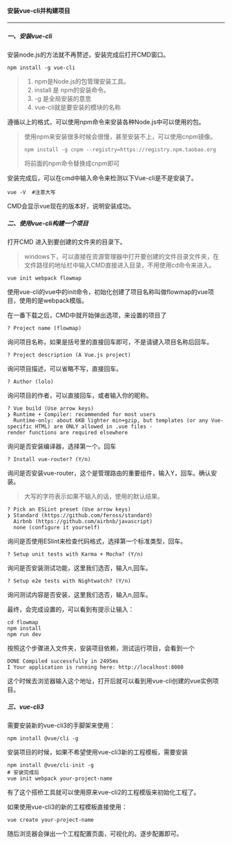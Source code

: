 #### **安装vue-cli并构建项目**

-----
##### 一、安装vue-cli    

安装node.js的方法就不再赘述，安装完成后打开CMD窗口。

```
npm install -g vue-cli
```

>1. npm是Node.js的包管理安装工具。    
>2. install 是 npm的安装命令。
>3. -g 是全局安装的意思
>4. vue-cli就是要安装的模块的名称

遵循以上的格式，可以使用npm命令来安装各种Node.js中可以使用的包。

>使用npm来安装很多时候会很慢，甚至安装不上，可以使用cnpm镜像。
>```
>npm install -g cnpm --registry=https://registry.npm.taobao.org 
>```
>将前面的npm命令替换成cnpm即可

安装完成后，可以在cmd中输入命令来检测以下Vue-cli是不是安装了。
```
vue -V  #注意大写
```
CMD会显示vue现在的版本好，说明安装成功。

##### 二、使用vue-cli构建一个项目    

打开CMD 进入到要创建的文件夹的目录下。

>windows下，可以直接在资源管理器中打开要创建的文件目录文件夹，在文件路径的地址栏中输入CMD直接进入目录，不用使用cd命令来进入。

```
vue init webpack flowmap
```
使用vue-cli的vue中的init命令，初始化创建了项目名称叫做flowmap的vue项目，使用的是webpack模版。

在一番下载之后，CMD中就开始弹出选项，来设置的项目了
```
? Project name (flowmap)
```
询问项目名称，如果是括号里的直接回车即可，不是请键入项目名称后回车。
```
? Project description (A Vue.js project)
```
询问项目描述，可以省略不写，直接回车。
```
? Author (lolo)
```
询问项目的作者，可以直接回车，或者输入你的昵称。
```
? Vue build (Use arrow keys)
❯ Runtime + Compiler: recommended for most users
  Runtime-only: about 6KB lighter min+gzip, but templates (or any Vue-specific HTML) are ONLY allowed in .vue files -
render functions are required elsewhere
```
询问是否安装编译器，选择第一个。回车
```
? Install vue-router? (Y/n)
```
询问是否安装vue-router，这个是管理路由的重要组件，输入Y，回车。确认安装。
>大写的字符表示如果不输入的话，使用的默认结果。  
```
? Pick an ESLint preset (Use arrow keys)
❯ Standard (https://github.com/feross/standard)
  Airbnb (https://github.com/airbnb/javascript)
  none (configure it yourself)
```
询问是否使用ESlint来检查代码格式，选择第一个标准类型，回车。
```
? Setup unit tests with Karma + Mocha? (Y/n)
```
询问是否安装测试功能，这里我们选否，输入n,回车。
```
? Setup e2e tests with Nightwatch? (Y/n)
```
询问测试内容是否安装，这里我们选否，输入n,回车。

最终，会完成设置的，可以看到有提示让输入：
```
cd flowmap
npm install
npm run dev
```
按照这个步骤进入文件夹，安装项目依赖，测试运行项目，会看到一个
```
DONE Compiled successfully in 2495ms
I Your application is running here: http://localhost:8080
```
这个时候去浏览器输入这个地址，打开后就可以看到用vue-cli创建的vue实例项目。

##### 三、vue-cli3

需要安装新的vue-cli3的手脚架来使用：

```
npm install @vue/cli -g
```

安装项目的时候，如果不希望使用vue-cli3新的工程模板，需要安装

```
npm install @vue/cli-init -g
# 安装完成后
vue init webpack your-project-name
```

有了这个搭桥工具就可以使用原来vue-cli2的工程模版来初始化工程了。

如果使用vue-cli3的新的工程模板直接使用：

```
vue create your-project-name
```

随后浏览器会弹出一个工程配置页面，可视化的。逐步配置即可。